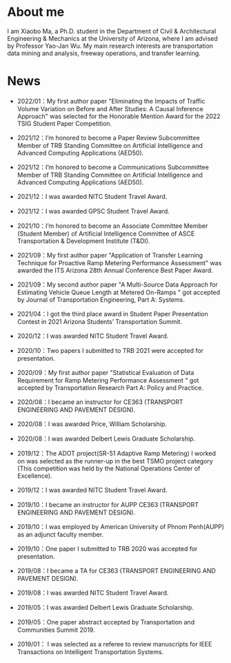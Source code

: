
About me
======
I am Xiaobo Ma, a Ph.D. student in the Department of Civil & Architectural Engineering & Mechanics at the University of Arizona, where I am advised by Professor Yao-Jan Wu. My main research interests are transportation data mining and analysis, freeway operations, and transfer learning. 


News
======

* 2022/01：My first author paper "Eliminating the Impacts of Traffic Volume Variation on Before and After Studies: A Causal Inference Approach" was selected for the Honorable Mention Award for the 2022 TSIG Student Paper Competition.   
 
* 2021/12：I’m honored to become a Paper Review Subcommittee Member of TRB Standing Committee on Artificial Intelligence and Advanced Computing Applications (AED50).
 
* 2021/12：I’m honored to become a Communications Subcommittee Member of TRB Standing Committee on Artificial Intelligence and Advanced Computing Applications (AED50).

* 2021/12：I was awarded NITC Student Travel Award.

* 2021/12：I was awarded GPSC Student Travel Award.
 
* 2021/10：I’m honored to become an Associate Committee Member (Student Member) of Artificial Intelligence Committee of ASCE Transportation & Development Institute (T&DI). 
 
* 2021/09：My first author paper "Application of Transfer Learning Technique for Proactive Ramp Metering Performance Assessment" was awarded the ITS Arizona 28th Annual Conference Best Paper Award.                                            
 
* 2021/09：My second author paper "A Multi-Source Data Approach for Estimating Vehicle Queue Length at Metered On-Ramps " got accepted by  Journal of Transportation Engineering, Part A: Systems.
 
* 2021/04：I got the third place award in Student Paper Presentation Contest in 2021 Arizona Students’ Transportation Summit.

* 2020/12：I was awarded NITC Student Travel Award.

* 2020/10：Two papers I submitted to TRB 2021 were accepted for presentation.
 
* 2020/09：My first author paper "Statistical Evaluation of Data Requirement for Ramp Metering Performance Assessment " got accepted by Transportation Research Part A: Policy and Practice.

* 2020/08：I became an instructor for CE363 (TRANSPORT ENGINEERING AND PAVEMENT DESIGN).

* 2020/08：I was awarded Price, William Scholarship.

* 2020/08：I was awarded Delbert Lewis Graduate Scholarship.

* 2019/12：The ADOT project(SR-51 Adaptive Ramp Metering) I worked on was selected as the runner-up in the best TSMO project category (This competition was held by the National Operations Center of Excellence).

* 2019/12：I was awarded NITC Student Travel Award.

* 2019/10：I became an instructor for AUPP CE363 (TRANSPORT ENGINEERING AND PAVEMENT DESIGN).

* 2019/10：I was employed by American University of Phnom Penh(AUPP) as an adjunct faculty member.

* 2019/10：One paper I submitted to TRB 2020 was accepted for presentation.

* 2019/08：I became a TA for CE363 (TRANSPORT ENGINEERING AND PAVEMENT DESIGN).

* 2019/08：I was awarded NITC Student Travel Award.

* 2019/05：I was awarded Delbert Lewis Graduate Scholarship.

* 2019/05：One paper abstract accepted by Transportation and Communities Summit 2019.

* 2019/01： I was selected as a referee to review manuscripts for IEEE Transactions on Intelligent Transportation Systems.

